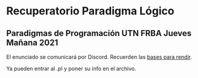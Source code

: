 # Recuperatorio Paradigma Lógico
## Paradigmas de Programación UTN FRBA Jueves Mañana 2021

El enunciado se comunicará por Discord. Recuerden las [bases para rendir](https://docs.google.com/document/d/1Z4JKRK4F_HavhwBCmfbxcLzsur_Bg-kBK5nW575htms/edit).

Ya pueden entrar al .pl y poner su info en el archivo.
